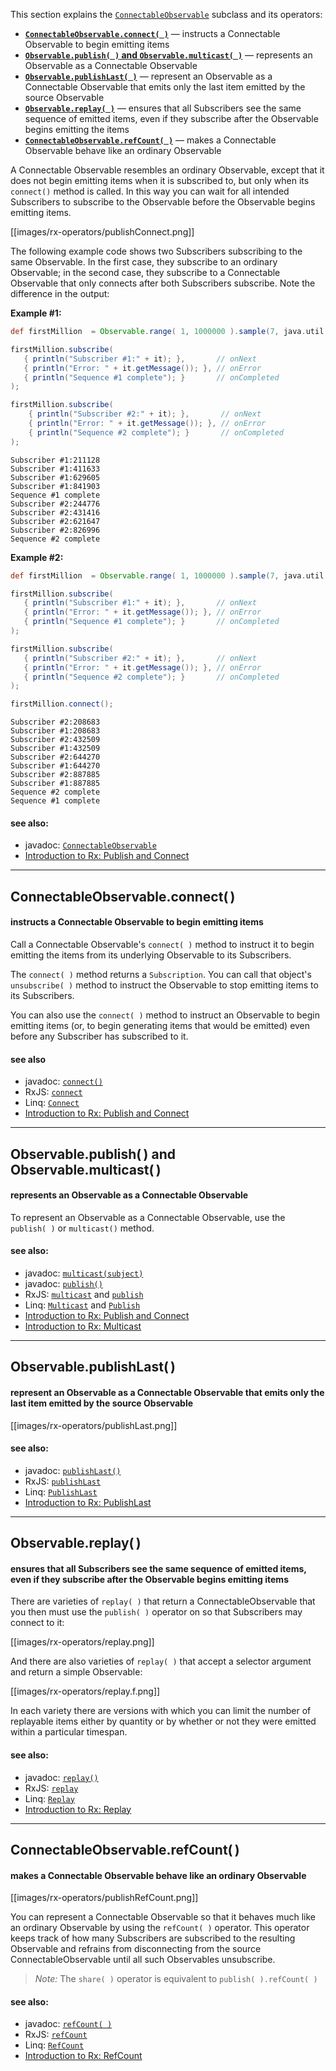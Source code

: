 This section explains the [`ConnectableObservable`](http://netflix.github.io/RxJava/javadoc/rx/observables/ConnectableObservable.html) subclass and its operators:

* [**`ConnectableObservable.connect( )`**](Connectable-Observable-Operators#wiki-connectableobservableconnect) — instructs a Connectable Observable to begin emitting items
* [**`Observable.publish( )` and `Observable.multicast( )`**](Connectable-Observable-Operators#wiki-observablepublish-and-observablemulticast) — represents an Observable as a Connectable Observable
* [**`Observable.publishLast( )`**](Connectable-Observable-Operators#wiki-observablepublishlast) — represent an Observable as a Connectable Observable that emits only the last item emitted by the source Observable
* [**`Observable.replay( )`**](Connectable-Observable-Operators#wiki-observablereplay) — ensures that all Subscribers see the same sequence of emitted items, even if they subscribe after the Observable begins emitting the items
* [**`ConnectableObservable.refCount( )`**](Connectable-Observable-Operators#wiki-connectableobservablerefcount) — makes a Connectable Observable behave like an ordinary Observable

A Connectable Observable resembles an ordinary Observable, except that it does not begin emitting items when it is subscribed to, but only when its `connect()` method is called. In this way you can wait for all intended Subscribers to subscribe to the Observable before the Observable begins emitting items.

[[images/rx-operators/publishConnect.png]]

The following example code shows two Subscribers subscribing to the same Observable. In the first case, they subscribe to an ordinary Observable; in the second case, they subscribe to a Connectable Observable that only connects after both Subscribers subscribe. Note the difference in the output:

**Example #1:**
```groovy
def firstMillion  = Observable.range( 1, 1000000 ).sample(7, java.util.concurrent.TimeUnit.MILLISECONDS);

firstMillion.subscribe(
   { println("Subscriber #1:" + it); },       // onNext
   { println("Error: " + it.getMessage()); }, // onError
   { println("Sequence #1 complete"); }       // onCompleted
);

firstMillion.subscribe(
    { println("Subscriber #2:" + it); },       // onNext
    { println("Error: " + it.getMessage()); }, // onError
    { println("Sequence #2 complete"); }       // onCompleted
);
```
```
Subscriber #1:211128
Subscriber #1:411633
Subscriber #1:629605
Subscriber #1:841903
Sequence #1 complete
Subscriber #2:244776
Subscriber #2:431416
Subscriber #2:621647
Subscriber #2:826996
Sequence #2 complete
```
**Example #2:**
```groovy
def firstMillion  = Observable.range( 1, 1000000 ).sample(7, java.util.concurrent.TimeUnit.MILLISECONDS).publish();

firstMillion.subscribe(
   { println("Subscriber #1:" + it); },       // onNext
   { println("Error: " + it.getMessage()); }, // onError
   { println("Sequence #1 complete"); }       // onCompleted
);

firstMillion.subscribe(
   { println("Subscriber #2:" + it); },       // onNext
   { println("Error: " + it.getMessage()); }, // onError
   { println("Sequence #2 complete"); }       // onCompleted
);

firstMillion.connect();
```
```
Subscriber #2:208683
Subscriber #1:208683
Subscriber #2:432509
Subscriber #1:432509
Subscriber #2:644270
Subscriber #1:644270
Subscriber #2:887885
Subscriber #1:887885
Sequence #2 complete
Sequence #1 complete
```

#### see also:
* javadoc: <a href="http://netflix.github.io/RxJava/javadoc/rx/observables/ConnectableObservable.html">`ConnectableObservable`</a>
* <a href="http://www.introtorx.com/Content/v1.0.10621.0/14_HotAndColdObservables.html#PublishAndConnect">Introduction to Rx: Publish and Connect</a>

***

## ConnectableObservable.connect( )
#### instructs a Connectable Observable to begin emitting items
Call a Connectable Observable's `connect( )` method to instruct it to begin emitting the items from its underlying Observable to its Subscribers.

The `connect( )` method returns a `Subscription`. You can call that object's `unsubscribe( )` method to instruct the Observable to stop emitting items to its Subscribers.

You can also use the `connect( )` method to instruct an Observable to begin emitting items (or, to begin generating items that would be emitted) even before any Subscriber has subscribed to it.

#### see also
* javadoc: <a href="http://netflix.github.io/RxJava/javadoc/rx/observables/ConnectableObservable.html#connect()">`connect()`</a>
* RxJS: <a href="https://github.com/Reactive-Extensions/RxJS/blob/master/doc/api/core/observable.md#connectableobservableprototypeconnect">`connect`</a>
* Linq: <a href="http://msdn.microsoft.com/en-us/library/hh211748.aspx">`Connect`</a>
* <a href="http://www.introtorx.com/Content/v1.0.10621.0/14_HotAndColdObservables.html#PublishAndConnect">Introduction to Rx: Publish and Connect</a>

***

## Observable.publish( ) and Observable.multicast( )
#### represents an Observable as a Connectable Observable
To represent an Observable as a Connectable Observable, use the `publish( )` or `multicast()` method.

#### see also:
* javadoc: <a href="http://netflix.github.io/RxJava/javadoc/rx/Observable.html#multicast(rx.subjects.Subject)">`multicast(subject)`</a>
* javadoc: <a href="http://netflix.github.io/RxJava/javadoc/rx/Observable.html#publish()">`publish()`</a>
* RxJS: <a href="https://github.com/Reactive-Extensions/RxJS/blob/master/doc/api/core/observable.md#rxobservableprototypemulticastsubject--subjectselector-selector">`multicast`</a> and <a href="https://github.com/Reactive-Extensions/RxJS/blob/master/doc/api/core/observable.md#rxobservableprototypepublishselector">`publish`</a>
* Linq: <a href="http://msdn.microsoft.com/en-us/library/system.reactive.linq.observable.multicast.aspx">`Multicast`</a> and <a href="http://msdn.microsoft.com/en-us/library/system.reactive.linq.observable.publish.aspx">`Publish`</a>
* <a href="http://www.introtorx.com/Content/v1.0.10621.0/14_HotAndColdObservables.html#PublishAndConnect">Introduction to Rx: Publish and Connect</a>
* <a href="http://www.introtorx.com/Content/v1.0.10621.0/14_HotAndColdObservables.html#Multicast">Introduction to Rx: Multicast</a>

***

## Observable.publishLast( )
#### represent an Observable as a Connectable Observable that emits only the last item emitted by the source Observable
[[images/rx-operators/publishLast.png]]

#### see also:
* javadoc: <a href="http://netflix.github.io/RxJava/javadoc/rx/Observable.html#publishLast()">`publishLast()`</a>
* RxJS: <a href="https://github.com/Reactive-Extensions/RxJS/blob/master/doc/api/core/observable.md#rxobservableprototypepublishlatestselector">`publishLast`</a>
* Linq: <a href="http://msdn.microsoft.com/en-us/library/system.reactive.linq.observable.publishlast.aspx">`PublishLast`</a>
* <a href="http://www.introtorx.com/Content/v1.0.10621.0/14_HotAndColdObservables.html#PublishLast">Introduction to Rx: PublishLast</a>

***

## Observable.replay( )
#### ensures that all Subscribers see the same sequence of emitted items, even if they subscribe after the Observable begins emitting items
There are varieties of `replay( )` that return a ConnectableObservable that you then must use the `publish( )` operator on so that Subscribers may connect to it:

[[images/rx-operators/replay.png]]

And there are also varieties of `replay( )` that accept a selector argument and return a simple Observable:

[[images/rx-operators/replay.f.png]]

In each variety there are versions with which you can limit the number of replayable items either by quantity or by whether or not they were emitted within a particular timespan.

#### see also:
* javadoc: <a href="http://netflix.github.io/RxJava/javadoc/rx/Observable.html#replay()">`replay()`</a>
* RxJS: <a href="https://github.com/Reactive-Extensions/RxJS/blob/master/doc/api/core/observable.md#rxobservableprototypereplayselector-buffersize-window-scheduler">`replay`</a>
* Linq: <a href="http://msdn.microsoft.com/en-us/library/system.reactive.linq.observable.replay.aspx">`Replay`</a>
* <a href="http://www.introtorx.com/Content/v1.0.10621.0/14_HotAndColdObservables.html#Replay">Introduction to Rx: Replay</a>

***

## ConnectableObservable.refCount( )
#### makes a Connectable Observable behave like an ordinary Observable
[[images/rx-operators/publishRefCount.png]]

You can represent a Connectable Observable so that it behaves much like an ordinary Observable by using the `refCount( )` operator. This operator keeps track of how many Subscribers are subscribed to the resulting Observable and refrains from disconnecting from the source ConnectableObservable until all such Observables unsubscribe.

> *Note:* The `share( )` operator is equivalent to `publish( ).refCount( )`

#### see also:
* javadoc: <a href="http://netflix.github.io/RxJava/javadoc/rx/observables/ConnectableObservable.html#refCount()">`refCount( )`</a>
* RxJS: <a href="https://github.com/Reactive-Extensions/RxJS/blob/master/doc/api/core/observable.md#connectableobservableprototyperefcount">`refCount`</a>
* Linq: <a href="http://msdn.microsoft.com/en-us/library/hh211664.aspx">`RefCount`</a>
* <a href="http://www.introtorx.com/Content/v1.0.10621.0/14_HotAndColdObservables.html#RefCount">Introduction to Rx: RefCount</a>